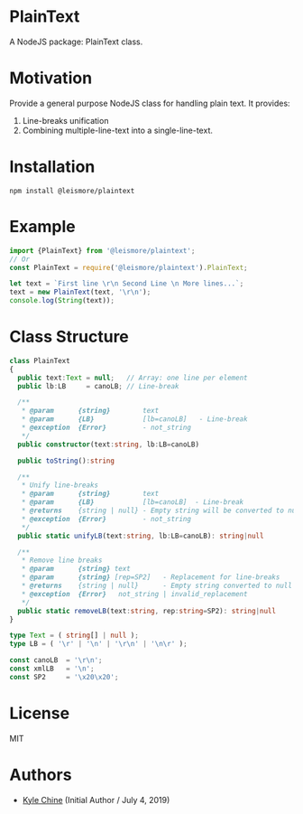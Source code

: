 # PlainText

A NodeJS package: PlainText class.

# Motivation

Provide a general purpose NodeJS class for handling plain text. It provides:

1. Line-breaks unification
2. Combining multiple-line-text into a single-line-text.

# Installation

`npm install @leismore/plaintext`

# Example

```typescript
import {PlainText} from '@leismore/plaintext';
// Or
const PlainText = require('@leismore/plaintext').PlainText;

let text = `First line \r\n Second Line \n More lines...`;
text = new PlainText(text, '\r\n');
console.log(String(text));
```

# Class Structure

```typescript
class PlainText
{
  public text:Text = null;   // Array: one line per element
  public lb:LB     = canoLB; // Line-break

  /**
   * @param      {string}        text
   * @param      {LB}            [lb=canoLB]   - Line-break
   * @exception  {Error}         - not_string
   */
  public constructor(text:string, lb:LB=canoLB)

  public toString():string

  /**
   * Unify line-breaks
   * @param      {string}        text
   * @param      {LB}            [lb=canoLB]  - Line-break
   * @returns    {string | null} - Empty string will be converted to null
   * @exception  {Error}         - not_string
   */
  public static unifyLB(text:string, lb:LB=canoLB): string|null

  /**
   * Remove line breaks
   * @param      {string} text
   * @param      {string} [rep=SP2]   - Replacement for line-breaks
   * @returns    {string | null}      - Empty string converted to null
   * @exception  {Error}   not_string | invalid_replacement
   */
  public static removeLB(text:string, rep:string=SP2): string|null
}

type Text = ( string[] | null );
type LB = ( '\r' | '\n' | '\r\n' | '\n\r' );

const canoLB  = '\r\n';
const xmlLB   = '\n';
const SP2     = '\x20\x20';
```

# License

MIT

# Authors

* [Kyle Chine](https://www.kylechine.name) (Initial Author / July 4, 2019)
